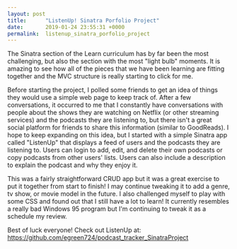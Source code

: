 ```yaml
---
layout: post
title:      "ListenUp! Sinatra Porfolio Project"
date:       2019-01-24 23:55:31 +0000
permalink:  listenup_sinatra_porfolio_project
---
```



The Sinatra section of the Learn curriculum has by far been the most challenging, but also the section with the most "light bulb" moments.  It is amazing to see how all of the pieces that we have been learning are fitting together and the MVC structure is really starting to click for me.

Before starting the project, I polled some friends to get an idea of things they would use a simple web page to keep track of.  After a few conversations, it occurred to me that I constantly have conversations with people about the shows they are watching on Netflix (or other streaming services) and the podcasts they are listening to, but there isn't a great social platform for friends to share this information (similar to GoodReads).  I hope to keep expanding on this idea, but I started with a simple Sinatra app called "ListenUp" that displays a feed of users and the podcasts they are listening to. Users can login to add, edit, and delete their own podcasts or copy podcasts from other users' lists.  Users can also include a description to explain the podcast and why they enjoy it.

This was a fairly straightforward CRUD app but it was a great exercise to put it together from start to finish! I may continue tweaking it to add a genre, tv show, or movie model in the future. I also challenged myself to play with some CSS and found out that I still have a lot to learn! It currently resembles a really bad Windows 95 program but I'm continuing to tweak it as a schedule my review. 

Best of luck everyone! Check out ListenUp at: https://github.com/egreen724/podcast_tracker_SinatraProject
